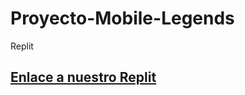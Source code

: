 # Proyecto-Mobile-Legends
Replit
## [Enlace a nuestro Replit](https://replit.com/@MarisolSolisFlores/Mostrando-los-Datos#index.html)
